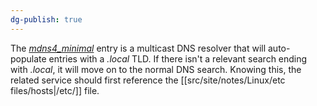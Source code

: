 ```yaml
---
dg-publish: true
---
```

The [_mdns4_minimal_](https://portal.offensive-security.com/courses/pen-100/books-and-videos/modal/modules/linux-networking-and-services-i/name-resolution/ip-addresses-and-domain-names#fn7) entry is a multicast DNS resolver that will auto-populate entries with a _.local_ TLD. If there isn't a relevant search ending with _.local_, it will move on to the normal DNS search. Knowing this, the related service should first reference the [[src/site/notes/Linux/etc files/hosts\|/etc/]] file.